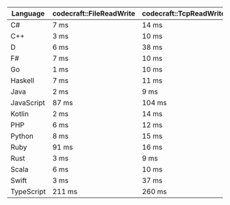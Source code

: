 | Language | codecraft::FileReadWrite | codecraft::TcpReadWrite | example::FileReadWrite | example::TcpReadWrite |
| - | --- | --- | --- | --- |
| C# | 7 ms | 14 ms | 8 ms | 392 us |
| C++ | 3 ms | 10 ms | 2 ms | 119 us |
| D | 6 ms | 38 ms | 6 ms | 252 us |
| F# | 7 ms | 10 ms | 6 ms | 624 us |
| Go | 1 ms | 10 ms | 962 us | 146 us |
| Haskell | 7 ms | 11 ms | 10 ms | 813 us |
| Java | 2 ms | 9 ms | 1 ms | 337 us |
| JavaScript | 87 ms | 104 ms | 1 ms | 1 ms |
| Kotlin | 2 ms | 14 ms | 1 ms | 325 us |
| PHP | 6 ms | 12 ms | 527 us | 201 us |
| Python | 8 ms | 15 ms | 984 us | 237 us |
| Ruby | 91 ms | 16 ms | 42 ms | 270 us |
| Rust | 3 ms | 9 ms | 2 ms | 199 us |
| Scala | 6 ms | 10 ms | 5 ms | 971 us |
| Swift | 3 ms | 37 ms | 1 ms | 282 us |
| TypeScript | 211 ms | 260 ms | 2 ms | 2 ms |